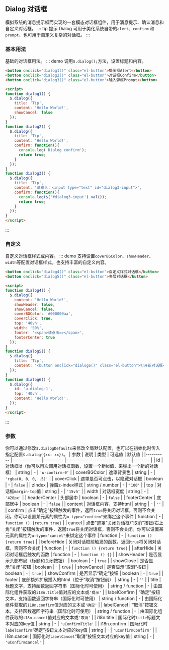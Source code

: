 ## Dialog 对话框
模拟系统的消息提示框而实现的一套模态对话框组件，用于消息提示、确认消息和自定义对话框。
::: tip 提示
Dialog 可用于美化系统自带的`alert`、`confirm` 和`prompt`，也可用于自定义复杂的对话框。
:::

### 基本用法
基础的对话框用法。
::: demo 调用`$.dialog();`方法，设置标题和内容。

```html
<button onclick="dialog1()" class="el-button">提示框Alert</button>
<button onclick="dialog2()" class="el-button">对话框Confirm</button>
<button onclick="dialog3()" class="el-button">输入弹框Prompt</button>

<script>
function dialog1() {
  $.dialog({
    title: 'Tip',
    content: 'Hello World!',
    showCancel: false
  });
}
function dialog2() {
  $.dialog({
    title: 'Tip',
    content: 'Hello World!',
    confirm: function(){
      console.log('Dialog confirm');
      return true;
    }
  });
}
function dialog3() {
  $.dialog({
    title: 'Tip',
    content: '请输入：<input type="text" id="dialog3-input">',
    confirm: function(){
      console.log($('#dialog3-input').val());
      return true;
    }
  });
}
</script>
```
:::

### 自定义
自定义对话框样式或内容。
::: demo 支持设置`coverBGColor`、`showHeader`、`width`等配置对话框样式。也支持丰富的自定义内容。

```html
<button onclick="dialog4()" class="el-button">自定义样式对话框</button>
<button onclick="dialog5()" class="el-button">多层对话框</button>

<script>
function dialog4() {
  $.dialog({
    content: 'Hello World!',
    showHeader: false,
    showCancel: false,
    coverBGColor: '#000000aa',
    coverClick: true,
    top: '40vh',
    width: '50%',
    footer: '<span>请点击=></span>',
    footerCenter: true
  });
}
function dialog5() {
  $.dialog({
    title: 'Tip',
    content: '<button onclick="dialog6()" class="el-button">打开新对话框</button>',
  });
}
function dialog6() {
  $.dialog({
    id: 'u-dialog-1',
    top: '40vh',
    content: 'Hello World!',
  });
}
</script>
```
:::

### 参数
你可以通过修改`$.dialogDefaults`来修改全局默认配置，也可以在初始化时传入指定配置`$.dialog({xx: xx})`。
| 参数      | 说明          | 类型      | 可选值                           | 默认值  |
|---------- |-------------- |---------- |--------------------------------  |-------- |
| id     | 对话框id（你可以再次调用对话框函数，设置一个新id值，来弹出一个新的对话框） | string | - | `'u-confirm-0'` |
| coverBGColor | 遮罩背景色 | string | - | `'rgba(0, 0, 0, .5)'` |
| coverClick | 遮罩是否可点击，以隐藏对话框 | boolean | - | `false` |
| zIndex | 弹窗z-index样式 | string / number | - | `'100'` |
| top | 对话框`margin-top`值 | string | - | `'15vh'` |
| width | 对话框宽度 | string | - | `'420px'` |
| headerCenter | 头部居中 | boolean | - | `false` |
| footerCenter | 底部居中 | boolean | - | `false` |
| content | 对话框内容，支持html | string | - | `''` |
| confirm | 点击“确定”按钮触发的事件，返回`true`将关闭对话框，否则不会关闭。你可以设置某元素的属性为`u-type="confirm"`来绑定这个事件 | function | - | `function () {return true}` |
| cancel | 点击"遮罩"关闭对话框/"取消"按钮/右上角“关闭”按钮触发的事件，返回`true`将关闭对话框，否则不会关闭。你可以设置某元素的属性为`u-type="cancel"`来绑定这个事件 | function | - | `function () {return true}` |
| beforeHide | 关闭对话框前触发的函数，返回`true`将关闭对话框，否则不会关闭 | function | - | `function () {return true}` |
| afterHide | 关闭对话框后触发的函数 | function | - | `function () {}` |
| showHeader | 是否显示头部布局（标题和关闭按钮） | boolean | - | `true` |
| showClose | 是否显示“关闭”按钮 | boolean | - | `true` |
| showCancel | 是否显示“取消”按钮 | boolean | - | `true` |
| showConfirm | 是否显示“确定”按钮 | boolean | - | `true` |
| footer | 底部额外扩展插入的html（位于“取消”按钮前） | string | - | `''` |
| title | 标题文字，支持函数返回字符串（国际化时可使用） | string / function | - | 由国际化组件获取的`i18n.title`值对应的文本或`'提示'` |
| labelConfirm | “确定”按钮文本，支持函数返回字符串（国际化时可使用） | string / function | - | 由国际化组件获取的`i18n.confirm`值对应的文本或`'确定'` |
| labelCancel | “取消”按钮文本，支持函数返回字符串（国际化时可使用） | string / function | - | 由国际化组件获取的`i18n.cancel`值对应的文本或`'取消'` |
| i18n.title | 国际化时`title`标题文本对应的key值 | string | - | `'uConfirmTitle'` |
| i18n.confirm | 国际化时`labelConfirm`“确定”按钮文本对应的key值 | string | - | `'uConfirmConfirm'` |
| i18n.cancel | 国际化时`labelCancel`“取消”按钮文本对应的key值 | string | - | `'uConfirmCancel'` |
